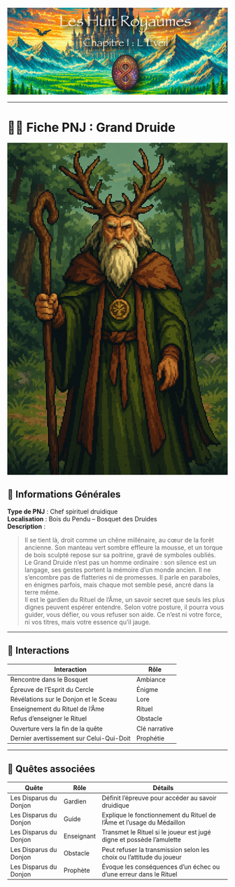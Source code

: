 ![Cover](https://raw.githubusercontent.com/nicolasvauchenet/eightrealms-awakening/refs/heads/main/assets/img/core/cover_documentation.png)

---

# 🧍‍♂️ Fiche PNJ : Grand Druide

![grand-druide.png](https://raw.githubusercontent.com/nicolasvauchenet/eightrealms-awakening/refs/heads/main/assets/img/core/npc/grand-druide.png)

## 🧾 Informations Générales

**Type de PNJ** : Chef spirituel druidique  
**Localisation** : Bois du Pendu – Bosquet des Druides  
**Description** :
> Il se tient là, droit comme un chêne millénaire, au cœur de la forêt ancienne. Son manteau vert sombre effleure la
> mousse, et un torque de bois sculpté repose sur sa poitrine, gravé de symboles oubliés.  
> Le Grand Druide n’est pas un homme ordinaire : son silence est un langage, ses gestes portent la mémoire d’un monde
> ancien. Il ne s’encombre pas de flatteries ni de promesses. Il parle en paraboles, en énigmes parfois, mais chaque mot
> semble pesé, ancré dans la terre même.  
> Il est le gardien du Rituel de l’Âme, un savoir secret que seuls les plus dignes peuvent espérer entendre. Selon votre
> posture, il pourra vous guider, vous défier, ou vous refuser son aide. Ce n’est ni votre force, ni vos titres, mais
> votre essence qu’il jauge.

---

## 💬 Interactions

| Interaction                              | Rôle          |
|------------------------------------------|---------------|
| Rencontre dans le Bosquet                | Ambiance      |
| Épreuve de l’Esprit du Cercle            | Énigme        |
| Révélations sur le Donjon et le Sceau    | Lore          |
| Enseignement du Rituel de l’Âme          | Rituel        |
| Refus d’enseigner le Rituel              | Obstacle      |
| Ouverture vers la fin de la quête        | Clé narrative |
| Dernier avertissement sur Celui-Qui-Doit | Prophétie     |

---

## 📜 Quêtes associées

| Quête                  | Rôle       | Détails                                                               |
|------------------------|------------|-----------------------------------------------------------------------|
| Les Disparus du Donjon | Gardien    | Définit l’épreuve pour accéder au savoir druidique                    |
| Les Disparus du Donjon | Guide      | Explique le fonctionnement du Rituel de l’Âme et l’usage du Médaillon |
| Les Disparus du Donjon | Enseignant | Transmet le Rituel si le joueur est jugé digne et possède l’amulette  |
| Les Disparus du Donjon | Obstacle   | Peut refuser la transmission selon les choix ou l’attitude du joueur  |
| Les Disparus du Donjon | Prophète   | Évoque les conséquences d’un échec ou d’une erreur dans le Rituel     |
